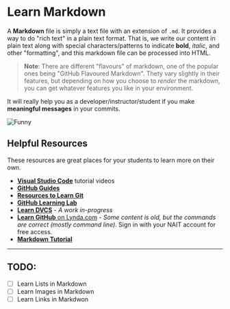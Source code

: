 # Learn Markdown

A **Markdown** file is simply a text file with an extension of `.md`. It provides a way to do "rich text" in a plain text format. That is, we write our content in plain text along with special characters/patterns to indicate **bold**, *italic*, and other "formatting", and this markdown file can be processed into HTML.

> **Note**: There are different "flavours" of markdown, one of the popular ones being "GitHub Flavoured Markdown". Thety vary slightly in their features, but depending on how you choose to *render* the markdown, you can get whatever features you like in your environment.

It will really help you as a developer/instructor/student if you make **meaningful messages** in your commits.

![Funny](https://imgs.xkcd.com/comics/git_commit.png)

## Helpful Resources

These resources are great places for your students to learn more on their own.

- [**Visual Studio Code**](https://code.visualstudiocode.com/docs/introvideos/overview) tutorial videos
- [**GitHub Guides**](https://guides.github.com/)
- [**Resources to Learn Git**](http://try.github.io)
- [**GitHub Learning Lab**](https://lab.github.com/) 
- [**Learn DVCS**](https://learndvcs.github.io) - *A work in-progress*
- [**Learn GitHub** on Lynda.com](https://www.linkedin.com/learning/github-for-web-designers/welcome?u=2109516) - *Some content is old, but the commands are correct (mostly command line)*. Sign in with your NAIT account for free access.
- [**Markdown Tutorial**](https://markdowntutorial.com/)

----

## TODO:

- [ ] Learn Lists in Markdown
- [ ] Learn Images in Markdown
- [ ] Learn Links in Markdwon
